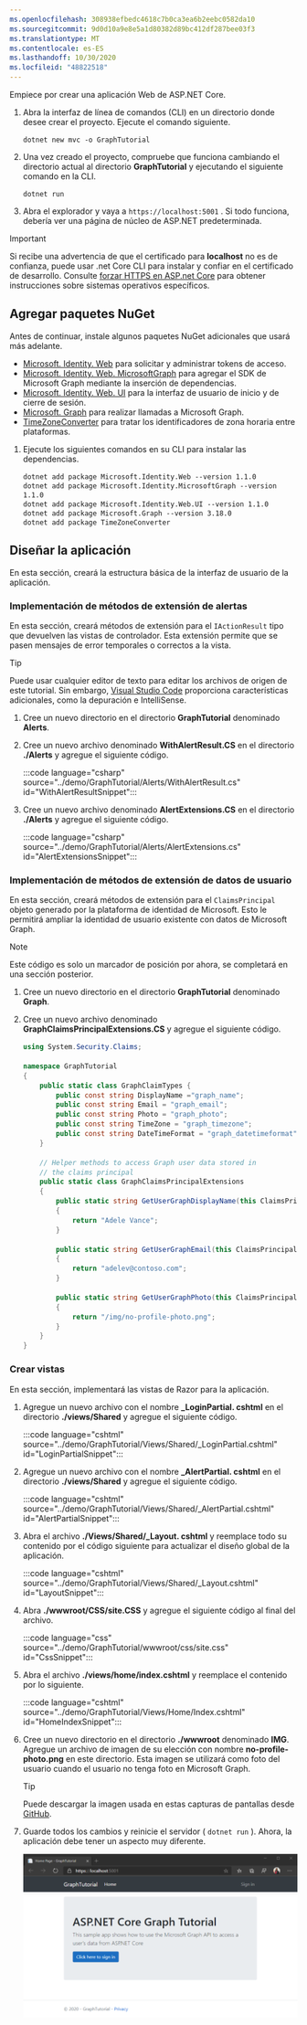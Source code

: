 ```yaml
---
ms.openlocfilehash: 308938efbedc4618c7b0ca3ea6b2eebc0582da10
ms.sourcegitcommit: 9d0d10a9e8e5a1d80382d89bc412df287bee03f3
ms.translationtype: MT
ms.contentlocale: es-ES
ms.lasthandoff: 10/30/2020
ms.locfileid: "48822518"
---
```

<!-- markdownlint-disable MD002 MD041 -->

Empiece por crear una aplicación Web de ASP.NET Core.

1. Abra la interfaz de línea de comandos (CLI) en un directorio donde desee crear el proyecto. Ejecute el comando siguiente.

    ```Shell
    dotnet new mvc -o GraphTutorial
    ```

1. Una vez creado el proyecto, compruebe que funciona cambiando el directorio actual al directorio **GraphTutorial** y ejecutando el siguiente comando en la CLI.

    ```Shell
    dotnet run
    ```

1. Abra el explorador y vaya a `https://localhost:5001` . Si todo funciona, debería ver una página de núcleo de ASP.NET predeterminada.

> [!IMPORTANT]
> Si recibe una advertencia de que el certificado para **localhost** no es de confianza, puede usar .net Core CLI para instalar y confiar en el certificado de desarrollo. Consulte [forzar HTTPS en ASP.net Core](/aspnet/core/security/enforcing-ssl?view=aspnetcore-3.1) para obtener instrucciones sobre sistemas operativos específicos.

## <a name="add-nuget-packages"></a>Agregar paquetes NuGet

Antes de continuar, instale algunos paquetes NuGet adicionales que usará más adelante.

- [Microsoft. Identity. Web](https://www.nuget.org/packages/Microsoft.Identity.Web/) para solicitar y administrar tokens de acceso.
- [Microsoft. Identity. Web. MicrosoftGraph](https://www.nuget.org/packages/Microsoft.Identity.Web.MicrosoftGraph/) para agregar el SDK de Microsoft Graph mediante la inserción de dependencias.
- [Microsoft. Identity. Web. UI](https://www.nuget.org/packages/Microsoft.Identity.Web.UI/) para la interfaz de usuario de inicio y de cierre de sesión.
- [Microsoft. Graph](https://www.nuget.org/packages/Microsoft.Graph/) para realizar llamadas a Microsoft Graph.
- [TimeZoneConverter](https://github.com/mj1856/TimeZoneConverter) para tratar los identificadores de zona horaria entre plataformas.

1. Ejecute los siguientes comandos en su CLI para instalar las dependencias.

    ```Shell
    dotnet add package Microsoft.Identity.Web --version 1.1.0
    dotnet add package Microsoft.Identity.MicrosoftGraph --version 1.1.0
    dotnet add package Microsoft.Identity.Web.UI --version 1.1.0
    dotnet add package Microsoft.Graph --version 3.18.0
    dotnet add package TimeZoneConverter
    ```

## <a name="design-the-app"></a>Diseñar la aplicación

En esta sección, creará la estructura básica de la interfaz de usuario de la aplicación.

### <a name="implement-alert-extension-methods"></a>Implementación de métodos de extensión de alertas

En esta sección, creará métodos de extensión para el `IActionResult` tipo que devuelven las vistas de controlador. Esta extensión permite que se pasen mensajes de error temporales o correctos a la vista.

> [!TIP]
> Puede usar cualquier editor de texto para editar los archivos de origen de este tutorial. Sin embargo, [Visual Studio Code](https://code.visualstudio.com/) proporciona características adicionales, como la depuración e IntelliSense.

1. Cree un nuevo directorio en el directorio **GraphTutorial** denominado **Alerts**.

1. Cree un nuevo archivo denominado **WithAlertResult.CS** en el directorio **./Alerts** y agregue el siguiente código.

    :::code language="csharp" source="../demo/GraphTutorial/Alerts/WithAlertResult.cs" id="WithAlertResultSnippet":::

1. Cree un nuevo archivo denominado **AlertExtensions.CS** en el directorio **./Alerts** y agregue el siguiente código.

    :::code language="csharp" source="../demo/GraphTutorial/Alerts/AlertExtensions.cs" id="AlertExtensionsSnippet":::

### <a name="implement-user-data-extension-methods"></a>Implementación de métodos de extensión de datos de usuario

En esta sección, creará métodos de extensión para el `ClaimsPrincipal` objeto generado por la plataforma de identidad de Microsoft. Esto le permitirá ampliar la identidad de usuario existente con datos de Microsoft Graph.

> [!NOTE]
> Este código es solo un marcador de posición por ahora, se completará en una sección posterior.

1. Cree un nuevo directorio en el directorio **GraphTutorial** denominado **Graph**.

1. Cree un nuevo archivo denominado **GraphClaimsPrincipalExtensions.CS** y agregue el siguiente código.

    ```csharp
    using System.Security.Claims;

    namespace GraphTutorial
    {
        public static class GraphClaimTypes {
            public const string DisplayName ="graph_name";
            public const string Email = "graph_email";
            public const string Photo = "graph_photo";
            public const string TimeZone = "graph_timezone";
            public const string DateTimeFormat = "graph_datetimeformat";
        }

        // Helper methods to access Graph user data stored in
        // the claims principal
        public static class GraphClaimsPrincipalExtensions
        {
            public static string GetUserGraphDisplayName(this ClaimsPrincipal claimsPrincipal)
            {
                return "Adele Vance";
            }

            public static string GetUserGraphEmail(this ClaimsPrincipal claimsPrincipal)
            {
                return "adelev@contoso.com";
            }

            public static string GetUserGraphPhoto(this ClaimsPrincipal claimsPrincipal)
            {
                return "/img/no-profile-photo.png";
            }
        }
    }
    ```

### <a name="create-views"></a>Crear vistas

En esta sección, implementará las vistas de Razor para la aplicación.

1. Agregue un nuevo archivo con el nombre **_LoginPartial. cshtml** en el directorio **./views/Shared** y agregue el siguiente código.

    :::code language="cshtml" source="../demo/GraphTutorial/Views/Shared/_LoginPartial.cshtml" id="LoginPartialSnippet":::

1. Agregue un nuevo archivo con el nombre **_AlertPartial. cshtml** en el directorio **./views/Shared** y agregue el siguiente código.

    :::code language="cshtml" source="../demo/GraphTutorial/Views/Shared/_AlertPartial.cshtml" id="AlertPartialSnippet":::

1. Abra el archivo **./Views/Shared/_Layout. cshtml** y reemplace todo su contenido por el código siguiente para actualizar el diseño global de la aplicación.

    :::code language="cshtml" source="../demo/GraphTutorial/Views/Shared/_Layout.cshtml" id="LayoutSnippet":::

1. Abra **./wwwroot/CSS/site.CSS** y agregue el siguiente código al final del archivo.

    :::code language="css" source="../demo/GraphTutorial/wwwroot/css/site.css" id="CssSnippet":::

1. Abra el archivo **./views/home/index.cshtml** y reemplace el contenido por lo siguiente.

    :::code language="cshtml" source="../demo/GraphTutorial/Views/Home/Index.cshtml" id="HomeIndexSnippet":::

1. Cree un nuevo directorio en el directorio **./wwwroot** denominado **IMG**. Agregue un archivo de imagen de su elección con nombre **no-profile-photo.png** en este directorio. Esta imagen se utilizará como foto del usuario cuando el usuario no tenga foto en Microsoft Graph.

    > [!TIP]
    > Puede descargar la imagen usada en estas capturas de pantallas desde [GitHub](https://github.com/microsoftgraph/msgraph-training-aspnet-core/blob/master/demo/GraphTutorial/wwwroot/img/no-profile-photo.png).

1. Guarde todos los cambios y reinicie el servidor ( `dotnet run` ). Ahora, la aplicación debe tener un aspecto muy diferente.

    ![Una captura de pantalla de la Página principal rediseñada](./images/create-app-01.png)
